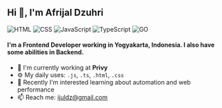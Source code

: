 ## Hi 👋, I'm Afrijal Dzuhri

![HTML](https://img.shields.io/badge/HTML-Expert-orange)
![CSS](https://img.shields.io/badge/CSS-Expert-blue)
![JavaScript](https://img.shields.io/badge/JavaScript-Expert-yellow)
![TypeScript](https://img.shields.io/badge/TypeScript-Intermediate-lightgrey)
![GO](https://img.shields.io/badge/GO-Intermediate-lightgrey)

#### I'm a Frontend Developer working in Yogyakarta, Indonesia. I also have some abilities in Backend.

- 🏢 I'm currently working at **Privy**
- ⚙️ My daily uses: `.js`, `.ts`, `.html`, `.css`
- 🌱 Recently I'm interested learning about automation and web performance
- 📫 Reach me: [ijuldz@gmail.com](mailto:ijuldz@gmail.com)
